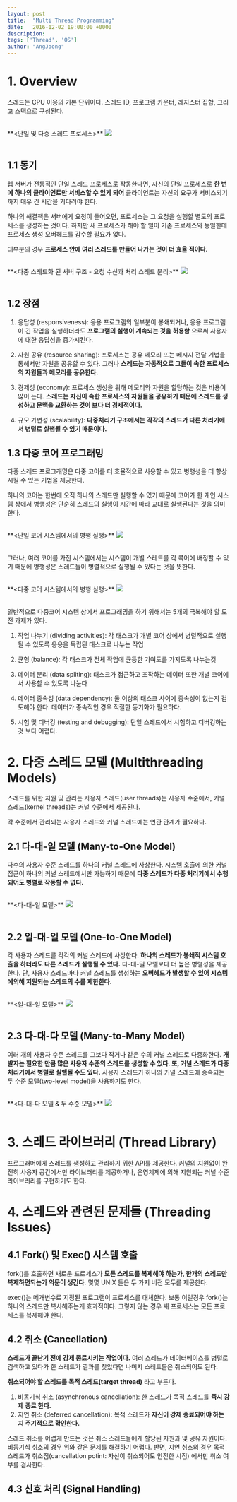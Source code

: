 ```yaml
---
layout: post
title:  "Multi Thread Programming"
date:   2016-12-02 19:00:00 +0000
description:
tags: ['Thread', 'OS']
author: "AngJoong"
---
```


# 1. Overview
스레드는 CPU 이용의 기본 단위이다. 스레드 ID, 프로그램 카운터, 레지스터 집합, 그리고 스택으로 구성된다.  

<br/>
**&lt;단일 및 다중 스레드 프로세스>**
<img  class="aligncenter" src="http://postfiles11.naver.net/20150417_202/three_letter_1429254488468egL0u_JPEG/4_01_ThreadDiagram.jpg?type=w2">
<br/>
<br/>

## 1.1 동기
웹 서버가 전통적인 단일 스레드 프로세스로 작동한다면, 자신의 단일 프로세스로 **한 번에 하나의 클라이언트만 서비스할 수 있게 되어** 클라이언트는 자신의 요구가 서비스되기까지 매우 긴 시간을 기다려야 한다.  

하나의 해결책은 서버에게 요청이 들어오면, 프로세스는 그 요청을 실행할 별도의 프로세스를 생성하는 것이다. 하지만 새 프로세스가 해야 할 일이 기존 프로세스와 동일한데 프로세스 생성 오버헤드를 감수할 필요가 없다.  

대부분의 경우 **프로세스 안에 여러 스레드를 만들어 나가는 것이 더 효율 적이다.**  

<br/>
**&lt;다중 스레드화 된 서버 구조 - 요청 수신과 처리 스레드 분리>**
<img class="aligncenter" src="http://postfiles15.naver.net/20150417_286/three_letter_142925454398959i6U_JPEG/4_02_MultithreadedArchitecture.jpg?type=w2">
<br/>
<br/>

## 1.2 장점
1. 응답성 (responsiveness): 응용 프로그램의 일부분이 봉쇄되거나, 응용 프로그램이 긴 작업을 실행하더라도 **프로그램의 실행이 계속되는 것을 허용함** 으로써 사용자에 대한 응답성을 증가시킨다.  

2. 자원 공유 (resource sharing): 프로세스는 공유 메모리 또는 메시지 전달 기법을 통해서만 자원을 공유할 수 있다. 그러나 **스레드는 자동적으로 그들이 속한 프로세스의 자원들과 메모리를 공유한다.**  

3. 경제성 (economy): 프로세스 생성을 위해 메모리와 자원을 할당하는 것은 비용이 많이 든다. **스레드는 자신이 속한 프로세스의 자원들을 공유하기 때문에 스레드를 생성하고 문맥을 교환하는 것이 보다 더 경제적이다.**

4. 규모 가변성 (scalability): **다중처리기 구조에서는 각각의 스레드가 다른 처리기에서 병렬로 실행될 수 있기 때문이다.**  

## 1.3 다중 코어 프로그래밍
다중 스레드 프로그래밍은 다중 코어를 더 효율적으로 사용할 수 있고 병행성을 더 향상시킬 수 있는 기법을 제공한다.  

하나의 코어는 한번에 오직 하나의 스레드만 실행할 수 있기 때문에 코어가 한 개인 시스템 상에서 병행성은 단순히 스레드의 실행이 시간에 따라 교대로 실행된다는 것을 의미한다.  

<br/>
**&lt;단일 코어 시스템에서의 병행 실행>**
<img class="aligncenter" src="http://postfiles16.naver.net/20150417_95/three_letter_1429254600113YiEFV_JPEG/4_03_ConcurrentSingleCore.jpg?type=w2">
<br/>
<br/>

그러나, 여러 코어를 가진 시스템에서는 시스템이 개별 스레드를 각 콕어에 배정할 수 있기 때문에 병행성은 스레드들이 병렬적으로 실행될 수 있다는 것을 뜻한다.  

<br/>
**&lt;다중 코어 시스템에서의 병행 실행>**
<img class="aligncenter" src="http://postfiles3.naver.net/20150417_290/three_letter_1429254600234Mjt6D_JPEG/4_04_ParralelMulticore.jpg?type=w2">
<br/>
<br/>

일반적으로 다중코어 시스템 상에서 프로그래밍을 하기 위해서는 5개의 극복해야 할 도전 과제가 있다.  

1. 작업 나누기 (dividing activities): 각 태스크가 개별 코어 상에서 병렬적으로 실행될 수 있도록 응용을 독립된 태스크로 나누는 작업  

2. 균형 (balance): 각 태스크가 전체 작업에 균등한 기여도를 가지도록 나누는것  

3. 데이터 분리 (data spliting): 태스크가 접근하고 조작하는 데이터 또한 개별 코어에서 사용할 수 있도록 나눈다  

4. 데이터 종속성 (data dependency): 둘 이상의 태스크 사이에 종속성이 없는지 검토해야 한다. 데이터가 종속적인 경우 적절한 동기화가 필요하다.  

5. 시험 및 디버깅 (testing and debugging): 단일 스레드에서 시험하고 디버깅하는것 보다 어렵다.  

# 2. 다중 스레드 모델 (Multithreading Models)
스레드를 위한 지원 및 관리는 사용자 스레드(user threads)는 사용자 수준에서, 커널 스레드(kernel threads)는 커널 수준에서 제공된다.  

각 수준에서 관리되는 사용자 스레드와 커널 스레드에는 연관 관계가 필요하다.  

## 2.1 다-대-일 모델 (Many-to-One Model)
다수의 사용자 수준 스레드를 하나의 커널 스레드에 사상한다. 시스템 호출에 의한 커널 접근이 하나의 커널 스레드에서만 가능하기 때문에 **다중 스레드가 다중 처리기에서 수행되어도 병렬로 작동할 수 없다.**  

<br/>
**&lt;다-대-일 모델>**  
<img class="aligncenter" src="https://www.cs.uic.edu/~jbell/CourseNotes/OperatingSystems/images/Chapter4/4_05_ManyToOne.jpg">
<br/>
<br/>

## 2.2 일-대-일 모델 (One-to-One Model)
각 사용자 스레드를 각각의 커널 스레드에 사상한다. **하나의 스레드가 봉쇄적 시스템 호출을 하더라도 다른 스레드가 실행될 수 있다.** 다-대-일 모델보다 더 높은 병렬성을 제공한다. 단, 사용자 스레드마다 커널 스레드를 생성하는 **오버헤드가 발생할 수 있어 시스템에의해 지원되는 스레드의 수를 제한한다.**  

<br/>
**&lt;일-대-일 모델>**  
<img class="aligncenter" src="https://www.cs.uic.edu/~jbell/CourseNotes/OperatingSystems/images/Chapter4/4_06_OneToOne.jpg">
<br/>
<br/>

## 2.3 다-대-다 모델 (Many-to-Many Model)
여러 개의 사용자 수준 스레드를 그보다 작거나 같은 수의 커널 스레드로 다중화한다. **개발자는 필요한 만큼 많은 사용자 수준의 스레드를 생성할 수 있다. 또, 커널 스레드가 다중 처리기에서 병렬로 실핼될 수도 있다.** 사용자 스레드가 하나의 커널 스레드에 종속되는 두 수준 모델(two-level model)을 사용하기도 한다.  

<br/>
**&lt;다-대-다 모델 & 두 수준 모델>**  
<img class="aligncenter" src="https://www.cs.uic.edu/~jbell/CourseNotes/OperatingSystems/images/Chapter4/4_08_TwoLevel.jpg">
<br/>
<br/>

# 3. 스레드 라이브러리 (Thread Library)
프로그래머에게 스레드를 생성하고 관리하기 위한 API를 제공한다. 커널의 지원없이 완전히 사용자 공간에서만 라이브러리를 제공하거나, 운영체제에 의해 지원되는 커널 수준 라이브러리를 구현하기도 한다.  

# 4. 스레드와 관련된 문제들 (Threading Issues)

## 4.1 Fork() 및 Exec() 시스템 호출
fork()를 호출하면 새로운 프로세스가 **모든 스레드를 복제해야 하는가, 한개의 스레드만 복제하면되는가 의문이 생긴다.** 몇몇 UNIX 들은 두 가지 버전 모두를 제공한다.  

exec()는 메개변수로 지정된 프로그램이 프로세스를 대체한다. 보통 이럴경우 fork()는 하나의 스레드만 복사해주는게 효과적이다. 그렇지 않는 경우 새 프로세스는 모든 프로세스를 복제해야 한다.

## 4.2 취소 (Cancellation)
**스레드가 끝난기 전에 강제 종료시키는 작업이다.** 여러 스레드가 데이터베이스를 병렬로 검색하고 있다가 한 스레드가 결과를 찾았다면 나머지 스레드들은 취소되어도 된다.  

**취소되어야 할 스레드를 목적 스레드(target thread)** 라고 부른다.
1. 비동기식 취소 (asynchronous cancellation): 한 스레드가 목적 스레드를 **즉시 강제 종료 한다.**
2. 지연 취소 (deferred cancellation): 목적 스레드가 **자신이 강제 종료되어야 하는지 주기적으로 확인한다.**

스레드 취소를 어렵게 만드는 것은 취소 스레드들에게 할당된 자원과 및 공유 자원이다. 비동기식 취소의 경우 위와 같은 문제를 해결하기 어렵다. 반면, 지연 취소의 경우 목적 스레드가 취소점(cancellation potint: 자신이 취소되어도 안전한 시점) 에서만 취소 여부를 검사한다.  

## 4.3 신호 처리 (Signal Handling)
